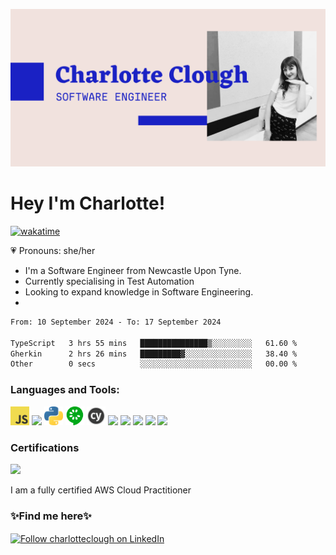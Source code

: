 

![](https://github.com/charlotteclough/charlotteclough/blob/main/Untitled%20design.png)
# Hey I'm Charlotte!

[![wakatime](https://wakatime.com/badge/user/ac8a295d-b87c-49a9-beaf-eae06daa35bb.svg)](https://wakatime.com/@ac8a295d-b87c-49a9-beaf-eae06daa35bb)

💗 Pronouns: she/her

- I'm a Software Engineer from Newcastle Upon Tyne. 
- Currently specialising in Test Automation
- Looking to expand knowledge in Software Engineering.
- 

<!--START_SECTION:waka-->

```txt
From: 10 September 2024 - To: 17 September 2024

TypeScript   3 hrs 55 mins   ███████████████▒░░░░░░░░░   61.60 %
Gherkin      2 hrs 26 mins   █████████▓░░░░░░░░░░░░░░░   38.40 %
Other        0 secs          ░░░░░░░░░░░░░░░░░░░░░░░░░   00.00 %
```

<!--END_SECTION:waka-->

### Languages and Tools:  

<code><img height="30" src="https://raw.githubusercontent.com/github/explore/80688e429a7d4ef2fca1e82350fe8e3517d3494d/topics/javascript/javascript.png"></code>
<code><img height="30" src="https://raw.githubusercontent.com/remojansen/logo.ts/master/ts.png"></code>
<code><img height="30" src="https://github.com/charlotteclough/charlotteclough/blob/main/python.png?raw=true"></code>
<code><img height="30" src="https://github.com/charlotteclough/charlotteclough/blob/main/cucumber.png"></code>
<code><img height="30" src="https://github.com/charlotteclough/charlotteclough/blob/main/q1cwqhahz7jbtfzalznd.webp"></code>
<code><img height="30" src="https://e7.pngegg.com/pngimages/170/924/png-clipart-microsoft-sql-server-microsoft-azure-sql-database-microsoft-text-logo-thumbnail.png"></code>
<code><img height="30" src="https://git-scm.com/images/logos/downloads/Git-Icon-1788C.png"></code>
<code><img height="30" src="https://upload.wikimedia.org/wikipedia/commons/thumb/f/f7/Karate_software_logo.svg/1200px-Karate_software_logo.svg.png"></code>
<code><img height="30" src="https://upload.wikimedia.org/wikipedia/commons/thumb/7/73/Ruby_logo.svg/1024px-Ruby_logo.svg.png"></code>
<code><img height="30" src="https://www.docker.com/wp-content/uploads/2022/03/vertical-logo-monochromatic.png"></code>


### Certifications
<code><img height="120" src="https://images.credly.com/size/340x340/images/68468004-5a85-4f3b-bc58-590773979486/AWS-CloudPractitioner-2020.png"></code>

I am a fully certified AWS Cloud Practitioner


### ✨Find me here✨
[<img src="https://raw.githubusercontent.com/Raymo111/Raymo111/master/socials/linkedin.png" height="40em" align="center" alt="Follow charlotteclough on LinkedIn" title="Follow charlotteclough on LinkedIn"/>](https://www.linkedin.com/in/cloughcharlotte)





